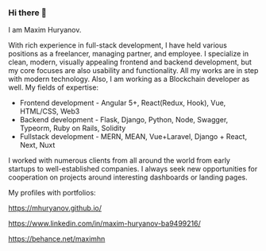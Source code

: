 ### Hi there 👋

I am Maxim Huryanov.

With rich experience in full-stack development, I have held various positions as a freelancer, managing partner, and employee. I specialize in clean, modern, visually appealing frontend and backend development, but my core focuses are also usability and functionality. All my works are in step with modern technology. Also, I am working as a Blockchain developer as well. My fields of expertise:

* Frontend development - Angular 5+, React(Redux, Hook), Vue, HTML/CSS, Web3
* Backend development - Flask, Django, Python, Node, Swagger, Typeorm, Ruby on Rails, Solidity
* Fullstack development - MERN, MEAN, Vue+Laravel, Django + React, Next, Nuxt

I worked with numerous clients from all around the world from early startups to well-established companies. I always seek new opportunities for cooperation on projects around interesting dashboards or landing pages.

My profiles with portfolios: 

https://mhuryanov.github.io/

https://www.linkedin.com/in/maxim-huryanov-ba9499216/

https://behance.net/maximhn
